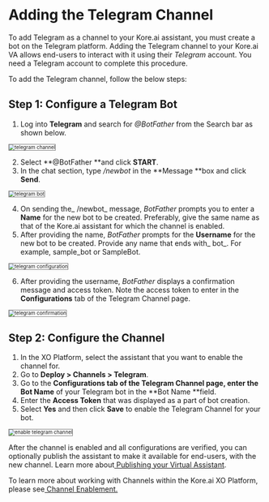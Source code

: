 # Adding the Telegram Channel

To add Telegram as a channel to your Kore.ai assistant, you must create a bot on the Telegram platform. Adding the Telegram channel to your Kore.ai VA allows end-users to interact with it using their _Telegram_ account. You need a Telegram account to complete this procedure.

To add the Telegram channel, follow the below steps:


## Step 1: Configure a Telegram Bot



1. Log into **Telegram** and search for _@BotFather_ from the Search bar as shown below.
<img src="../images/telegram.png" alt="telegram channel" title="telegram channel" style="border: 1px solid gray; zoom:70%;">

2. Select **@BotFather **and click **START**.
3. In the chat section, type _/newbot_ in the **Message **box and click **Send**.
<img src="../images/telegram1.png" alt="telegram bot" title="telegram bot" style="border: 1px solid gray; zoom:70%;">

4. On sending the_ /newbot_ message, _BotFather_ prompts you to enter a **Name** for the new bot to be created. Preferably, give the same name as that of the Kore.ai assistant for which the channel is enabled.
5. After providing the name, _BotFather_ prompts for the **Username** for the new bot to be created. Provide any name that ends with_ bot_. For example, sample_bot or SampleBot.

<img src="../images/telegram2.png" alt="telegram configuration" title="telegram configuration" style="border: 1px solid gray; zoom:70%;">

6. After providing the username, _BotFather_ displays a confirmation message and access token. Note the access token to enter in the **Configurations** tab of the Telegram Channel page.
<img src="../images/telegram3.png" alt="telegram confirmation" title="telegram confirmation" style="border: 1px solid gray; zoom:70%;">



## Step 2: Configure the Channel



1. In the XO Platform, select the assistant that you want to enable the channel for.
2. Go to **Deploy > Channels > Telegram**.
3. Go to the **Configurations **tab of the Telegram Channel page, enter the** Bot Name** of your Telegram bot in the **Bot Name **field.
4. Enter the **Access Token** that was displayed as a part of bot creation.
5. Select **Yes** and then click **Save** to enable the Telegram Channel for your bot.
<img src="../images/telegram4.png" alt="enable telegram channel" title="enable telegram channel" style="border: 1px solid gray; zoom:70%;">


After the channel is enabled and all configurations are verified, you can optionally publish the assistant to make it available for end-users, with the new channel. Learn more about[ Publishing your Virtual Assistant](https://developer.kore.ai/docs/bots/publish/publishing-bot/).

To learn more about working with Channels within the Kore.ai XO Platform, please see[ Channel Enablement.](https://developer.kore.ai/docs/bots/channel-enablement/adding-channels-to-your-bot/)
